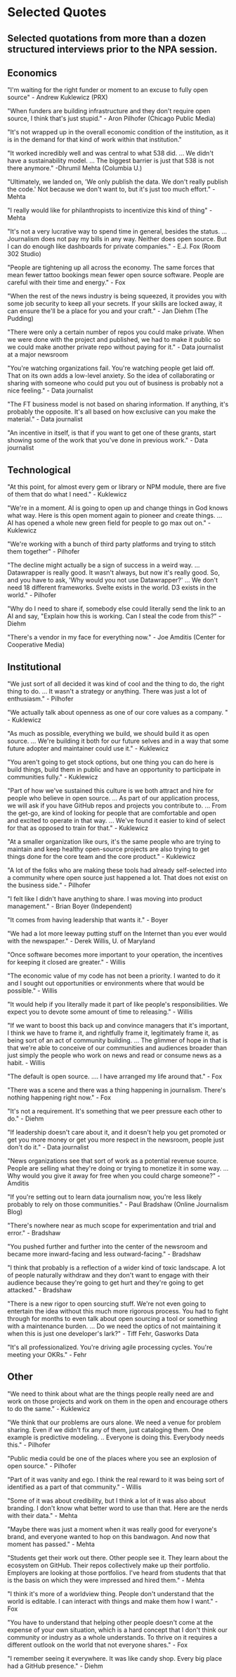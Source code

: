 # Selected Quotes

## Selected quotations from more than a dozen structured interviews prior to the NPA session.

## Economics

"I'm waiting for the right funder or moment to an excuse to fully open source" \- Andrew Kuklewicz (PRX)

"When funders are building infrastructure and they don't require open source, I think that's just stupid." \- Aron Pilhofer (Chicago Public Media)

"It's not wrapped up in the overall economic condition of the institution, as it is in the demand for that kind of work within that institution."

"It worked incredibly well and was central to what 538 did. ... We didn't have a sustainability model. ... The biggest barrier is just that 538 is not there anymore." \-Dhrumil Mehta (Columbia U.)

"Ultimately, we landed on, 'We only publish the data. We don't really publish the code.' Not because we don't want to, but it's just too much effort." \- Mehta

"I really would like for philanthropists to incentivize this kind of thing" \- Mehta

"It's not a very lucrative way to spend time in general, besides the status. ... Journalism does not pay my bills in any way. Neither does open source. But I can do enough like dashboards for private companies." \- E.J. Fox (Room 302 Studio)

"People are tightening up all across the economy. The same forces that mean fewer tattoo bookings mean fewer open source software. People are careful with their time and energy." \- Fox

"When the rest of the news industry is being squeezed, it provides you with some job security to keep all your secrets. If your skills are locked away, it can ensure the'll be a place for you and your craft." \- Jan Diehm (The Pudding)

"There were only a certain number of repos you could make private. When we were done with the project and published, we had to make it public so we could make another private repo without paying for it." \- Data journalist at a major newsroom

"You're watching organizations fail. You're watching people get laid off. That on its own adds a low-level anxiety. So the idea of collaborating or sharing with someone who could put you out of business is probably not a nice feeling." \- Data journalist

"The FT business model is not based on sharing information. If anything, it's probably the opposite. It's all based on how exclusive can you make the material." \- Data journalist

"An incentive in itself, is that if you want to get one of these grants, start showing some of the work that you've done in previous work." \- Data journalist

## Technological

"At this point, for almost every gem or library or NPM module, there are five of them that do what I need." \- Kuklewicz

"We're in a moment. AI is going to open up and change things in God knows what way. Here is this open moment again to pioneer and create things. ... AI has opened a whole new green field for people to go max out on." \- Kuklewicz

"We're working with a bunch of third party platforms and trying to stitch them together" \- Pilhofer

"The decline might actually be a sign of success in a weird way. ... Datawrapper is really good. It wasn't always, but now it's really good. So, and you have to ask, 'Why would you not use Datawrapper?' ... We don't need 18 different frameworks. Svelte exists in the world. D3 exists in the world." \- Pilhofer

"Why do I need to share if, somebody else could literally send the link to an AI and say, "Explain how this is working. Can I steal the code from this?" \- Diehm

"There's a vendor in my face for everything now." \- Joe Amditis (Center for Cooperative Media)

## Institutional

"We just sort of all decided it was kind of cool and the thing to do, the right thing to do. ... It wasn't a strategy or anything. There was just a lot of enthusiasm." \- Pilhofer

"We actually talk about openness as one of our core values as a company. " \- Kuklewicz

"As much as possible, everything we build, we should build it as open source. ... We're building it both for our future selves and in a way that some future adopter and maintainer could use it." \- Kuklewicz

"You aren't going to get stock options, but one thing you can do here is build things, build them in public and have an opportunity to participate in communities fully." \- Kuklewicz

"Part of how we've sustained this culture is we both attract and hire for people who believe in open source. ... As part of our application process, we will ask if you have GitHub repos and projects you contribute to. ... From the get-go, are kind of looking for people that are comfortable and open and excited to operate in that way. ... We've found it easier to kind of select for that as opposed to train for that." \- Kuklewicz

"At a smaller organization like ours, it's the same people who are trying to maintain and keep healthy open-source projects are also trying to get things done for the core team and the core product." \- Kuklewicz

"A lot of the folks who are making these tools had already self-selected into a community where open source just happened a lot. That does not exist on the business side." \- Pilhofer

"I felt like I didn't have anything to share. I was moving into product management." \- Brian Boyer (Independent)

"It comes from having leadership that wants it." \- Boyer

"We had a lot more leeway putting stuff on the Internet than you ever would with the newspaper." \- Derek Willis, U. of Maryland

"Once software becomes more important to your operation, the incentives for keeping it closed are greater." \- Willis

"The economic value of my code has not been a priority. I wanted to do it and I sought out opportunities or environments where that would be possible." \- Willis

"It would help if you literally made it part of like people's responsibilities. We expect you to devote some amount of time to releasing." \- Willis

"If we want to boost this back up and convince managers that it's important, I think we have to frame it, and rightfully frame it, legitimately frame it, as being sort of an act of community building. ... The glimmer of hope in that is that we're able to conceive of our communities and audiences broader than just simply the people who work on news and read or consume news as a habit. \- Willis

"The default is open source. .... I have arranged my life around that." \- Fox

"There was a scene and there was a thing happening in journalism. There's nothing happening right now." \- Fox

"It's not a requirement. It's something that we peer pressure each other to do." \- Diehm

"If leadership doesn't care about it, and it doesn't help you get promoted or get you more money or get you more respect in the newsroom, people just don't do it." \- Data journalist

"News organizations see that sort of work as a potential revenue source. People are selling what they're doing or trying to monetize it in some way. ... Why would you give it away for free when you could charge someone?" \- Amditis

"If you're setting out to learn data journalism now, you're less likely probably to rely on those communities." \- Paul Bradshaw (Online Journalism Blog)

"There's nowhere near as much scope for experimentation and trial and error." \- Bradshaw

"You pushed further and further into the center of the newsroom and became more inward-facing and less outward-facing." \- Bradshaw

"I think that probably is a reflection of a wider kind of toxic landscape. A lot of people naturally withdraw and they don't want to engage with their audience because they're going to get hurt and they're going to get attacked." \- Bradshaw

"There is a new rigor to open sourcing stuff. We're not even going to entertain the idea without this much more rigorous process. You had to fight through for months to even talk about open sourcing a tool or something with a maintenance burden. ... Do we need the optics of not maintaining it when this is just one developer's lark?" \- Tiff Fehr, Gasworks Data

"It's all professionalized. You're driving agile processing cycles. You're meeting your OKRs." \- Fehr

## Other

"We need to think about what are the things people really need are and work on those projects and work on them in the open and encourage others to do the same." \- Kuklewicz

"We think that our problems are ours alone. We need a venue for problem sharing. Even if we didn't fix any of them, just cataloging them. One example is predictive modeling. .. Everyone is doing this. Everybody needs this." \- Pilhofer

"Public media could be one of the places where you see an explosion of open source." \- Pilhofer

"Part of it was vanity and ego. I think the real reward to it was being sort of identified as a part of that community." \- Willis

"Some of it was about credibility, but I think a lot of it was also about branding. I don't know what better word to use than that. Here are the nerds with their data." \- Mehta

"Maybe there was just a moment when it was really good for everyone's brand, and everyone wanted to hop on this bandwagon. And now that moment has passed." \- Mehta

"Students get their work out there. Other people see it. They learn about the ecosystem on GitHub. Their repos collectively make up their portfolio. Employers are looking at those portfolios. I've heard from students that that is the basis on which they were impressed and hired them." \- Mehta

"I think it's more of a worldview thing. People don't understand that the world is editable. I can interact with things and make them how I want." \- Fox

"You have to understand that helping other people doesn't come at the expense of your own situation, which is a hard concept that I don't think our community or industry as a whole understands. To thrive on it requires a different outlook on the world that not everyone shares." \- Fox

"I remember seeing it everywhere. It was like candy shop. Every big place had a GitHub presence." \- Diehm

